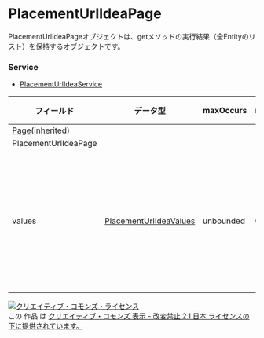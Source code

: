 # PlacementUrlIdeaPage
PlacementUrlIdeaPageオブジェクトは、getメソッドの実行結果（全Entityのリスト）を保持するオブジェクトです。
### Service
+ [PlacementUrlIdeaService](../services/PlacementUrlIdeaService.md)

| フィールド | データ型 | maxOccurs | minOccurs | response | add | set | remove | 説明 | 
|---|---|---|---|---|---|---|---|---|
| <a href="./Page.md">Page</a>(inherited)|||||||||
| PlacementUrlIdeaPage|||||||||
| values| <a href="./PlacementUrlIdeaValues.md">PlacementUrlIdeaValues</a>| unbounded| 0| ○| -| -| -| getメソッドの実行結果です。 |
<a rel="license" href="http://creativecommons.org/licenses/by-nd/2.1/jp/"><img alt="クリエイティブ・コモンズ・ライセンス" style="border-width:0" src="https://i.creativecommons.org/l/by-nd/2.1/jp/88x31.png" /></a><br />この 作品 は <a rel="license" href="http://creativecommons.org/licenses/by-nd/2.1/jp/">クリエイティブ・コモンズ 表示 - 改変禁止 2.1 日本 ライセンスの下に提供されています。</a>
